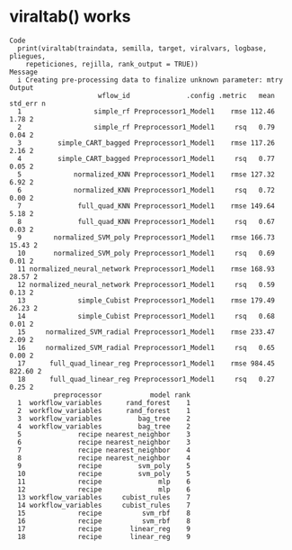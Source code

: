 # viraltab() works

    Code
      print(viraltab(traindata, semilla, target, viralvars, logbase, pliegues,
        repeticiones, rejilla, rank_output = TRUE))
    Message
      i Creating pre-processing data to finalize unknown parameter: mtry
    Output
                          wflow_id              .config .metric   mean std_err n
      1                  simple_rf Preprocessor1_Model1    rmse 112.46    1.78 2
      2                  simple_rf Preprocessor1_Model1     rsq   0.79    0.04 2
      3         simple_CART_bagged Preprocessor1_Model1    rmse 117.26    2.16 2
      4         simple_CART_bagged Preprocessor1_Model1     rsq   0.77    0.05 2
      5             normalized_KNN Preprocessor1_Model1    rmse 127.32    6.92 2
      6             normalized_KNN Preprocessor1_Model1     rsq   0.72    0.00 2
      7              full_quad_KNN Preprocessor1_Model1    rmse 149.64    5.18 2
      8              full_quad_KNN Preprocessor1_Model1     rsq   0.67    0.03 2
      9        normalized_SVM_poly Preprocessor1_Model1    rmse 166.73   15.43 2
      10       normalized_SVM_poly Preprocessor1_Model1     rsq   0.69    0.01 2
      11 normalized_neural_network Preprocessor1_Model1    rmse 168.93   28.57 2
      12 normalized_neural_network Preprocessor1_Model1     rsq   0.59    0.13 2
      13             simple_Cubist Preprocessor1_Model1    rmse 179.49   26.23 2
      14             simple_Cubist Preprocessor1_Model1     rsq   0.68    0.01 2
      15     normalized_SVM_radial Preprocessor1_Model1    rmse 233.47    2.09 2
      16     normalized_SVM_radial Preprocessor1_Model1     rsq   0.65    0.00 2
      17      full_quad_linear_reg Preprocessor1_Model1    rmse 984.45  822.60 2
      18      full_quad_linear_reg Preprocessor1_Model1     rsq   0.27    0.25 2
               preprocessor            model rank
      1  workflow_variables      rand_forest    1
      2  workflow_variables      rand_forest    1
      3  workflow_variables         bag_tree    2
      4  workflow_variables         bag_tree    2
      5              recipe nearest_neighbor    3
      6              recipe nearest_neighbor    3
      7              recipe nearest_neighbor    4
      8              recipe nearest_neighbor    4
      9              recipe         svm_poly    5
      10             recipe         svm_poly    5
      11             recipe              mlp    6
      12             recipe              mlp    6
      13 workflow_variables     cubist_rules    7
      14 workflow_variables     cubist_rules    7
      15             recipe          svm_rbf    8
      16             recipe          svm_rbf    8
      17             recipe       linear_reg    9
      18             recipe       linear_reg    9

